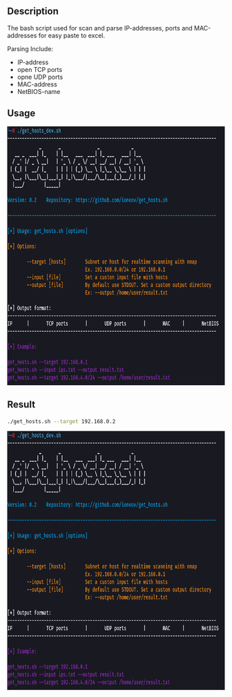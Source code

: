 ## Description

The bash script used for scan and parse IP-addresses, ports and MAC-addresses for easy paste to excel.

Parsing Include:

- IP-address
- open TCP ports
- opne UDP ports	
- MAC-address
- NetBIOS-name

## Usage

![My Image](pics/ex_1.PNG)

## Result

```bash
./get_hosts.sh --target 192.168.0.2
```

![My Image](pics/ex_1.PNG)
